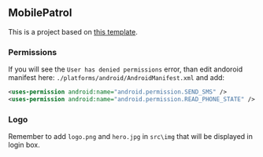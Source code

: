 ﻿## MobilePatrol
This is a project based on [this template](https://github.com/abik11/vue-cordova).

### Permissions
If you will see the `User has denied permissions` error, than edit andoroid manifest here: `./platforms/android/AndroidManifest.xml` and add:
```xml
<uses-permission android:name="android.permission.SEND_SMS" />
<uses-permission android:name="android.permission.READ_PHONE_STATE" />
```

### Logo
Remember to add `logo.png` and `hero.jpg` in `src\img` that will be displayed in login box.